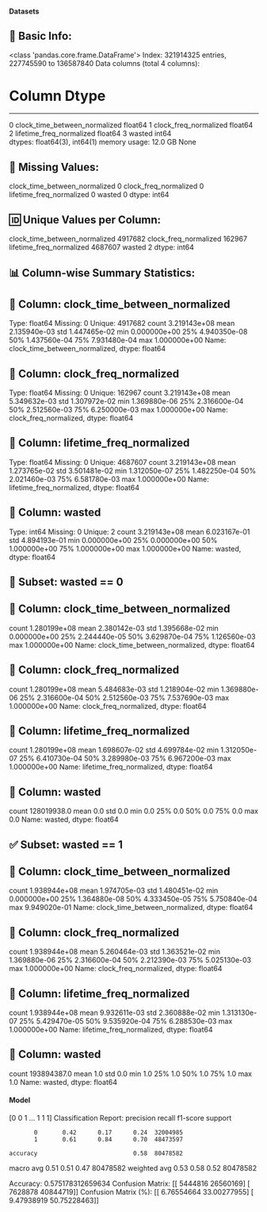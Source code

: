 #### Datasets

🧾 Basic Info:
------------------------------------------------------------
<class 'pandas.core.frame.DataFrame'>
Index: 321914325 entries, 227745590 to 136587840
Data columns (total 4 columns):
 #   Column                         Dtype  
---  ------                         -----  
 0   clock_time_between_normalized  float64
 1   clock_freq_normalized          float64
 2   lifetime_freq_normalized       float64
 3   wasted                         int64  
dtypes: float64(3), int64(1)
memory usage: 12.0 GB
None

📌 Missing Values:
------------------------------------------------------------
clock_time_between_normalized    0
clock_freq_normalized            0
lifetime_freq_normalized         0
wasted                           0
dtype: int64

🆔 Unique Values per Column:
------------------------------------------------------------
clock_time_between_normalized    4917682
clock_freq_normalized             162967
lifetime_freq_normalized         4687607
wasted                                 2
dtype: int64

📊 Column-wise Summary Statistics:
------------------------------------------------------------

🔹 Column: clock_time_between_normalized
----------------------------------------
Type: float64
Missing: 0
Unique: 4917682
count    3.219143e+08
mean     2.135940e-03
std      1.447465e-02
min      0.000000e+00
25%      4.940350e-08
50%      1.437560e-04
75%      7.931480e-04
max      1.000000e+00
Name: clock_time_between_normalized, dtype: float64

🔹 Column: clock_freq_normalized
----------------------------------------
Type: float64
Missing: 0
Unique: 162967
count    3.219143e+08
mean     5.349632e-03
std      1.307972e-02
min      1.369880e-06
25%      2.316600e-04
50%      2.512560e-03
75%      6.250000e-03
max      1.000000e+00
Name: clock_freq_normalized, dtype: float64

🔹 Column: lifetime_freq_normalized
----------------------------------------
Type: float64
Missing: 0
Unique: 4687607
count    3.219143e+08
mean     1.273765e-02
std      3.501481e-02
min      1.312050e-07
25%      1.482250e-04
50%      2.021460e-03
75%      6.581780e-03
max      1.000000e+00
Name: lifetime_freq_normalized, dtype: float64

🔹 Column: wasted
----------------------------------------
Type: int64
Missing: 0
Unique: 2
count    3.219143e+08
mean     6.023167e-01
std      4.894193e-01
min      0.000000e+00
25%      0.000000e+00
50%      1.000000e+00
75%      1.000000e+00
max      1.000000e+00
Name: wasted, dtype: float64

🚫 Subset: wasted == 0
------------------------------------------------------------

🔹 Column: clock_time_between_normalized
----------------------------------------
count    1.280199e+08
mean     2.380142e-03
std      1.395668e-02
min      0.000000e+00
25%      2.244440e-05
50%      3.629870e-04
75%      1.126560e-03
max      1.000000e+00
Name: clock_time_between_normalized, dtype: float64

🔹 Column: clock_freq_normalized
----------------------------------------
count    1.280199e+08
mean     5.484683e-03
std      1.218904e-02
min      1.369880e-06
25%      2.316600e-04
50%      2.512560e-03
75%      7.537690e-03
max      1.000000e+00
Name: clock_freq_normalized, dtype: float64

🔹 Column: lifetime_freq_normalized
----------------------------------------
count    1.280199e+08
mean     1.698607e-02
std      4.699784e-02
min      1.312050e-07
25%      6.410730e-04
50%      3.289980e-03
75%      6.967200e-03
max      1.000000e+00
Name: lifetime_freq_normalized, dtype: float64

🔹 Column: wasted
----------------------------------------
count    128019938.0
mean             0.0
std              0.0
min              0.0
25%              0.0
50%              0.0
75%              0.0
max              0.0
Name: wasted, dtype: float64

✅ Subset: wasted == 1
------------------------------------------------------------

🔹 Column: clock_time_between_normalized
----------------------------------------
count    1.938944e+08
mean     1.974705e-03
std      1.480451e-02
min      0.000000e+00
25%      1.364880e-08
50%      4.333450e-05
75%      5.750840e-04
max      9.949020e-01
Name: clock_time_between_normalized, dtype: float64

🔹 Column: clock_freq_normalized
----------------------------------------
count    1.938944e+08
mean     5.260464e-03
std      1.363521e-02
min      1.369880e-06
25%      2.316600e-04
50%      2.212390e-03
75%      5.025130e-03
max      1.000000e+00
Name: clock_freq_normalized, dtype: float64

🔹 Column: lifetime_freq_normalized
----------------------------------------
count    1.938944e+08
mean     9.932611e-03
std      2.360888e-02
min      1.313130e-07
25%      5.429470e-05
50%      9.535920e-04
75%      6.288530e-03
max      1.000000e+00
Name: lifetime_freq_normalized, dtype: float64

🔹 Column: wasted
----------------------------------------
count    193894387.0
mean             1.0
std              0.0
min              1.0
25%              1.0
50%              1.0
75%              1.0
max              1.0
Name: wasted, dtype: float64
#### Model
[0 0 1 ... 1 1 1]
Classification Report:
              precision    recall  f1-score   support

           0       0.42      0.17      0.24  32004985
           1       0.61      0.84      0.70  48473597

    accuracy                           0.58  80478582
   macro avg       0.51      0.51      0.47  80478582
weighted avg       0.53      0.58      0.52  80478582

Accuracy: 0.575178312659634
Confusion Matrix:
[[ 5444816 26560169]
 [ 7628878 40844719]]
Confusion Matrix (%):
[[ 6.76554664 33.00277955]
 [ 9.47938919 50.75228463]]
